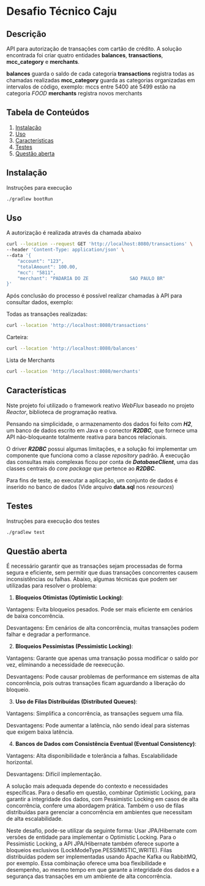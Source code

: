 # Desafio Técnico Caju

## Descrição
API para autorização de transações com cartão de crédito.
A solução encontrada foi criar quatro entidades **balances**, **transactions**, **mcc_category** e **merchants**.

**balances** guarda o saldo de cada categoria
**transactions** registra todas as chamadas realizadas
**mcc_category** guarda as categorias organizadas em intervalos de código, exemplo: mccs entre 5400 até 5499 estão na categoria *FOOD* 
**merchants** registra novos merchants

## Tabela de Conteúdos
1. [Instalação](#instalação)
2. [Uso](#uso)
3. [Características](#características)
4. [Testes](#testes)
5. [Questão aberta](#questão)

## Instalação
Instruções para execução
```bash
./gradlew bootRun
```

## Uso
A autorização é realizada através da chamada abaixo
```bash
curl --location --request GET 'http://localhost:8080/transactions' \
--header 'Content-Type: application/json' \
--data '{
    "account": "123",
    "totalAmount": 100.00,
    "mcc": "5811",
    "merchant": "PADARIA DO ZE               SAO PAULO BR"
}'
```

Após conclusão do processo é possível realizar chamadas à API para consultar dados, exemplo:

Todas as transações realizadas:
```bash
curl --location 'http://localhost:8080/transactions'
```
Carteira:
```bash
curl --location 'http://localhost:8080/balances'
```
Lista de Merchants
```bash
curl --location 'http://localhost:8080/merchants'
```

## Características
Nste projeto foi utilizado o framework reativo *WebFlux* baseado no projeto *Reactor*, biblioteca de programação reativa.

Pensando na simplicidade, o armazenamento dos dados foi feito com ***H2***, um banco de dados escrito em Java e o conector ***R2DBC***, que fornece uma API não-bloqueante totalmente reativa para bancos relacionais.

O driver ***R2DBC*** possui algumas limitações, e a solução foi implementar um componente que funciona como a classe *repository* padrão. A execução das consultas mais complexas ficou por conta de ***DatabaseClient***, uma das classes centrais do *core package* que pertence ao ***R2DBC***.

Para fins de teste, ao executar a aplicação, um conjunto de dados é inserido no banco de dados (Vide arquivo **data.sql** nos *resources*)

## Testes
Instruções para execução dos testes
```bash
./gradlew test
```

## Questão aberta

É necessário garantir que as transações sejam processadas de forma segura e eficiente, sem permitir que duas transações concorrentes causem inconsistências ou falhas.
Abaixo, algumas técnicas que podem ser utilizadas para resolver o problema:

1. **Bloqueios Otimistas (Optimistic Locking)**:

Vantagens: Evita bloqueios pesados. Pode ser mais eficiente em cenários de baixa concorrência.

Desvantagens: Em cenários de alta concorrência, muitas transações podem falhar e degradar a performance.

2. **Bloqueios Pessimistas (Pessimistic Locking)**:

Vantagens: Garante que apenas uma transação possa modificar o saldo por vez, eliminando a necessidade de reexecução.

Desvantagens: Pode causar problemas de performance em sistemas de alta concorrência, pois outras transações ficam aguardando a liberação do bloqueio.

3. **Uso de Filas Distribuídas (Distributed Queues)**:

Vantagens: Simplifica a concorrência, as transações seguem uma fila.

Desvantagens: Pode aumentar a latência, não sendo ideal para sistemas que exigem baixa latência.

4. **Bancos de Dados com Consistência Eventual (Eventual Consistency)**:

Vantagens: Alta disponibilidade e tolerância a falhas. Escalabilidade horizontal.

Desvantagens: Difícil implementação.

A solução mais adequada depende do contexto e necessidades específicas.
Para o desafio em questão, combinar Optimistic Locking, para garantir a integridade dos dados, com Pessimistic Locking em casos de alta concorrência, confere uma abordagem prática. Também o uso de filas distribuídas para gerenciar a concorrência em ambientes que necessitam de alta escalabilidade.

Neste desafio, pode-se utilizar da seguinte forma:
Usar JPA/Hibernate com versões de entidade para implementar o Optimistic Locking.
Para o Pessimistic Locking, a API JPA/Hibernate também oferece suporte a bloqueios exclusivos (LockModeType.PESSIMISTIC_WRITE).
Filas distribuídas podem ser implementadas usando Apache Kafka ou RabbitMQ, por exemplo.
Essa combinação oferece uma boa flexibilidade e desempenho, ao mesmo tempo em que garante a integridade dos dados e a segurança das transações em um ambiente de alta concorrência.

